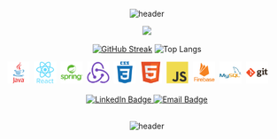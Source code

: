 
<div id="header" align="center" >
  
![header](https://capsule-render.vercel.app/api?type=wave&color=000000&height=250&animation=twinkling&section=header&text=Ishak%20Kazic&fontColor=ffa703&fontSize=50&fontAlignY=30)

<div>


<img src="https://media.giphy.com/media/Qo2dupDib32rkTY4hX/giphy.gif" width="300" />

[![GitHub Streak](https://streak-stats.demolab.com/?user=ishak-dev&theme=dark)](https://git.io/streak-stats)  ![Top Langs](https://github-readme-stats.vercel.app/api/top-langs/?username=ishak-dev&layout=compact&theme=vision-friendly-dark&langs_count=8) 

<div style="display: flex; flex-direction: row;">
  <div >
  <img src="https://github.com/devicons/devicon/blob/master/icons/java/java-original-wordmark.svg" title="Java" alt="Java" width="40" height="40"/>&nbsp;
  <img src="https://github.com/devicons/devicon/blob/master/icons/react/react-original-wordmark.svg" title="React" alt="React" width="40" height="40"/>&nbsp;
  <img src="https://github.com/devicons/devicon/blob/master/icons/spring/spring-original-wordmark.svg" title="Spring" alt="Spring" width="40" height="40"/>&nbsp;
  <img src="https://github.com/devicons/devicon/blob/master/icons/redux/redux-original.svg" title="Redux" alt="Redux " width="40" height="40"/>&nbsp;
  <img src="https://github.com/devicons/devicon/blob/master/icons/css3/css3-plain-wordmark.svg"  title="CSS3" alt="CSS" width="40" height="40"/>&nbsp;
  <img src="https://github.com/devicons/devicon/blob/master/icons/html5/html5-original.svg" title="HTML5" alt="HTML" width="40" height="40"/>&nbsp;
  <img src="https://github.com/devicons/devicon/blob/master/icons/javascript/javascript-original.svg" title="JavaScript" alt="JavaScript" width="40" height="40"/>&nbsp;
  <img src="https://github.com/devicons/devicon/blob/master/icons/firebase/firebase-plain-wordmark.svg" title="Firebase" alt="Firebase" width="40" height="40"/>&nbsp;
  <img src="https://github.com/devicons/devicon/blob/master/icons/mysql/mysql-original-wordmark.svg" title="MySQL"  alt="MySQL" width="40" height="40"/>&nbsp;
  <img src="https://github.com/devicons/devicon/blob/master/icons/git/git-original-wordmark.svg" title="Git" **alt="Git" width="40" height="40"/>
</div>
</div>
</div>
&nbsp;
<div id="badges">
  <a href="https://ba.linkedin.com/in/ishak-kazi%C4%87-a760451a8">
    <img src="https://img.shields.io/badge/LinkedIn-blue?style=for-the-badge&logo=linkedin&logoColor=white" alt="LinkedIn Badge"/>
  </a>
  <a href="mailto:ishak.kazic@gmail.com">
    <img src="https://img.shields.io/badge/Gmail-orange?style=for-the-badge&logo=gmail&logoColor=white" alt="Email Badge"/>
  </a>
</div>
&nbsp;

![header](https://capsule-render.vercel.app/api?type=wave&color=000000&height=250&animation=twinkling&section=footer&text=-nl-💻%20HULK/apps>%20Mobile%20Developer&fontColor=ffa703&fontSize=15)

</div>
